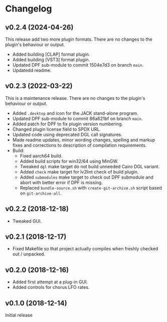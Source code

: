 # Changelog


## v0.2.4 (2024-04-26)

This release add two more plugin formats. There are no changes to the plugin's
behaviour or output.

* Added building [CLAP] format plugin.
* Added building [VST3] format plugin.
* Updated DPF sub-module to commit 1504e7d3 on branch `main`.
* Updatedd readme.


## v0.2.3 (2022-03-22)

This is a maintenance release. There are no changes to the plugin's behaviour
or output.

* Added `.desktop` and icon for the JACK stand-alone program.
* Updated DPF sub-module to commit 86a621bf on branch `main`.
* Added patch for DPF to fix plugin version numbering.
* Changed plugin license field to SPDX URL.
* Updated code using deprecated DGL call signatures.
* Made readme updates, minor wording changes, spelling and markup fixes and
  corrections to description of compilation requirements.
* Build:
    * Fixed aarch64 build.
    * Added build scripts for win32/64 using MinGW.
    * Tweaked `dgl` make target do not build unneeded Cairo DGL variant.
    * Added `check` make target for lv2lint check of build plugin.
    * Added `submodules` make target to check out DPF submodule and abort with
      better error if DPF is missing.
    * Replaced `bundle-source.sh` with `create-git-archive.sh` script based on
      `git-archive-all`.


## v0.2.2 (2018-12-18)

* Tweaked GUI.


## v0.2.1 (2018-12-17)

* Fixed Makefile so that project actually compiles when freshly checked out /
  unpacked.


## v0.2.0 (2018-12-16)

* Added first attempt at a plug-in GUI.
* Added controls for chorus LFO rates.


## v0.1.0 (2018-12-14)

Initial release
